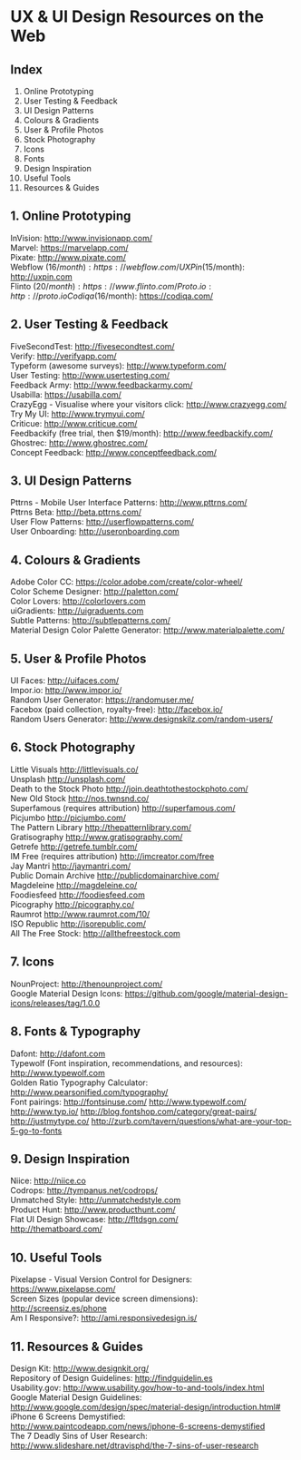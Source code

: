 # UX & UI Design Resources on the Web

## Index
  1. Online Prototyping
  2. User Testing & Feedback
  3. UI Design Patterns
  4. Colours & Gradients
  5. User & Profile Photos
  6. Stock Photography
  7. Icons
  8. Fonts
  9. Design Inspiration
  10. Useful Tools
  11. Resources & Guides

## 1. Online Prototyping
  InVision: http://www.invisionapp.com/  
  Marvel: https://marvelapp.com/  
  Pixate: http://www.pixate.com/  
  Webflow ($16/month): https://webflow.com/  
  UXPin ($15/month): http://uxpin.com  
  Flinto ($20/month): https://www.flinto.com/  
  Proto.io: http://proto.io  
  Codiqa ($16/month): https://codiqa.com/  
  
## 2. User Testing & Feedback
  FiveSecondTest: http://fivesecondtest.com/  
  Verify: http://verifyapp.com/  
  Typeform (awesome surveys):  http://www.typeform.com/  
  User Testing: http://www.usertesting.com/  
  Feedback Army: http://www.feedbackarmy.com/  
  Usabilla: https://usabilla.com/  
  CrazyEgg - Visualise where your visitors click: http://www.crazyegg.com/  
  Try My UI: http://www.trymyui.com/  
  Criticue: http://www.criticue.com/  
  Feedbackify (free trial, then $19/month): http://www.feedbackify.com/  
  Ghostrec: http://www.ghostrec.com/  
  Concept Feedback: http://www.conceptfeedback.com/  

## 3. UI Design Patterns
  Pttrns - Mobile User Interface Patterns: http://www.pttrns.com/  
  Pttrns Beta: http://beta.pttrns.com/  
  User Flow Patterns: http://userflowpatterns.com/  
  User Onboarding: http://useronboarding.com  

## 4. Colours & Gradients
  Adobe Color CC: https://color.adobe.com/create/color-wheel/  
  Color Scheme Designer: http://paletton.com/  
  Color Lovers: http://colorlovers.com  
  uiGradients: http://uigraduents.com  
  Subtle Patterns: http://subtlepatterns.com/  
  Material Design Color Palette Generator: http://www.materialpalette.com/  

## 5. User & Profile Photos
  UI Faces: http://uifaces.com/  
  Impor.io: http://www.impor.io/  
  Random User Generator: https://randomuser.me/  
  Facebox (paid collection, royalty-free): http://facebox.io/  
  Random Users Generator: http://www.designskilz.com/random-users/  
  
## 6. Stock Photography
  Little Visuals http://littlevisuals.co/  
  Unsplash http://unsplash.com/  
  Death to the Stock Photo http://join.deathtothestockphoto.com/  
  New Old Stock http://nos.twnsnd.co/  
  Superfamous (requires attribution) http://superfamous.com/  
  Picjumbo http://picjumbo.com/  
  The Pattern Library http://thepatternlibrary.com/  
  Gratisography http://www.gratisography.com/  
  Getrefe http://getrefe.tumblr.com/  
  IM Free (requires attribution) http://imcreator.com/free  
  Jay Mantri http://jaymantri.com/  
  Public Domain Archive http://publicdomainarchive.com/  
  Magdeleine http://magdeleine.co/  
  Foodiesfeed http://foodiesfeed.com  
  Picography http://picography.co/  
  Raumrot http://www.raumrot.com/10/  
  ISO Republic http://isorepublic.com/  
  All The Free Stock: http://allthefreestock.com  

## 7. Icons
  NounProject: http://thenounproject.com/  
  Google Material Design Icons: https://github.com/google/material-design-icons/releases/tag/1.0.0  

## 8. Fonts & Typography
  Dafont: http://dafont.com  
  Typewolf (Font inspiration, recommendations, and resources): http://www.typewolf.com  
  Golden Ratio Typography Calculator: http://www.pearsonified.com/typography/  
  Font pairings: http://fontsinuse.com/ http://www.typewolf.com/ http://www.typ.io/ http://blog.fontshop.com/category/great-pairs/ http://justmytype.co/ http://zurb.com/tavern/questions/what-are-your-top-5-go-to-fonts  

## 9. Design Inspiration
  Niice: http://niice.co  
  Codrops: http://tympanus.net/codrops/  
  Unmatched Style: http://unmatchedstyle.com  
  Product Hunt: http://www.producthunt.com/  
  Flat UI Design Showcase: http://fltdsgn.com/  
  http://thematboard.com/  
  
  
## 10. Useful Tools
  Pixelapse - Visual Version Control for Designers: https://www.pixelapse.com/  
  Screen Sizes (popular device screen dimensions): http://screensiz.es/phone  
  Am I Responsive?: http://ami.responsivedesign.is/  
  
## 11. Resources & Guides
  Design Kit: http://www.designkit.org/  
  Repository of Design Guidelines: http://findguidelin.es  
  Usability.gov: http://www.usability.gov/how-to-and-tools/index.html  
  Google Material Design Guidelines: http://www.google.com/design/spec/material-design/introduction.html#  
  iPhone 6 Screens Demystified: http://www.paintcodeapp.com/news/iphone-6-screens-demystified  
  The 7 Deadly Sins of User Research: http://www.slideshare.net/dtravisphd/the-7-sins-of-user-research  
  